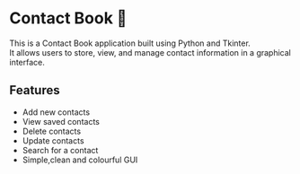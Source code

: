 # Contact Book 📒

This is a Contact Book application built using Python and Tkinter.  
It allows users to store, view, and manage contact information in a graphical interface.

## Features
- Add new contacts
- View saved contacts
- Delete contacts
- Update contacts
- Search for a contact
- Simple,clean and colourful GUI
